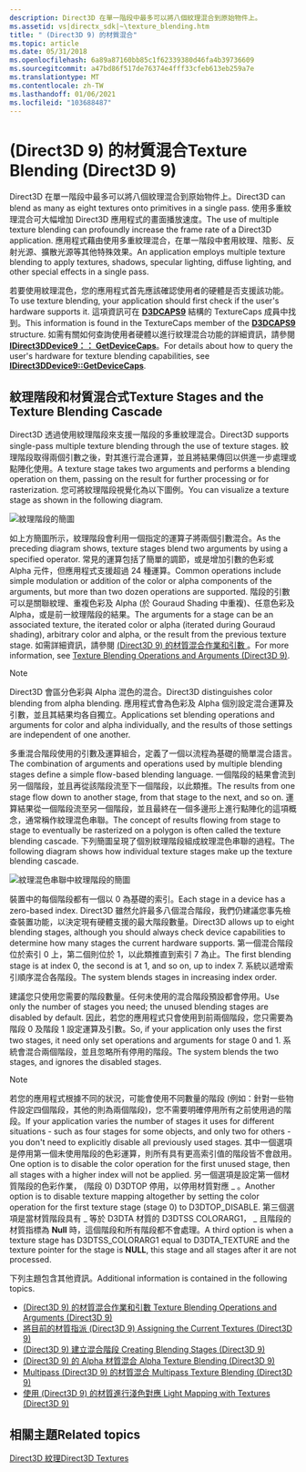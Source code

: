 ```yaml
---
description: Direct3D 在單一階段中最多可以將八個紋理混合到原始物件上。
ms.assetid: vs|directx_sdk|~\texture_blending.htm
title: " (Direct3D 9) 的材質混合"
ms.topic: article
ms.date: 05/31/2018
ms.openlocfilehash: 6a89a87160bb85c1f62339380d46fa4b39736609
ms.sourcegitcommit: a47bd86f517de76374e4fff33cfeb613eb259a7e
ms.translationtype: MT
ms.contentlocale: zh-TW
ms.lasthandoff: 01/06/2021
ms.locfileid: "103688487"
---
```

# <a name="texture-blending-direct3d-9"></a><span data-ttu-id="0ec68-103"> (Direct3D 9) 的材質混合</span><span class="sxs-lookup"><span data-stu-id="0ec68-103">Texture Blending (Direct3D 9)</span></span>

<span data-ttu-id="0ec68-104">Direct3D 在單一階段中最多可以將八個紋理混合到原始物件上。</span><span class="sxs-lookup"><span data-stu-id="0ec68-104">Direct3D can blend as many as eight textures onto primitives in a single pass.</span></span> <span data-ttu-id="0ec68-105">使用多重紋理混合可大幅增加 Direct3D 應用程式的畫面播放速度。</span><span class="sxs-lookup"><span data-stu-id="0ec68-105">The use of multiple texture blending can profoundly increase the frame rate of a Direct3D application.</span></span> <span data-ttu-id="0ec68-106">應用程式藉由使用多重紋理混合，在單一階段中套用紋理、陰影、反射光源、擴散光源等其他特殊效果。</span><span class="sxs-lookup"><span data-stu-id="0ec68-106">An application employs multiple texture blending to apply textures, shadows, specular lighting, diffuse lighting, and other special effects in a single pass.</span></span>

<span data-ttu-id="0ec68-107">若要使用紋理混色，您的應用程式首先應該確認使用者的硬體是否支援該功能。</span><span class="sxs-lookup"><span data-stu-id="0ec68-107">To use texture blending, your application should first check if the user's hardware supports it.</span></span> <span data-ttu-id="0ec68-108">這項資訊可在 [**D3DCAPS9**](/windows/desktop/api/D3D9Caps/ns-d3d9caps-d3dcaps9) 結構的 TextureCaps 成員中找到。</span><span class="sxs-lookup"><span data-stu-id="0ec68-108">This information is found in the TextureCaps member of the [**D3DCAPS9**](/windows/desktop/api/D3D9Caps/ns-d3d9caps-d3dcaps9) structure.</span></span> <span data-ttu-id="0ec68-109">如需有關如何查詢使用者硬體以進行紋理混合功能的詳細資訊，請參閱 [**IDirect3DDevice9：： GetDeviceCaps**](/windows/win32/api/d3d9helper/nf-d3d9helper-idirect3ddevice9-getdevicecaps)。</span><span class="sxs-lookup"><span data-stu-id="0ec68-109">For details about how to query the user's hardware for texture blending capabilities, see [**IDirect3DDevice9::GetDeviceCaps**](/windows/win32/api/d3d9helper/nf-d3d9helper-idirect3ddevice9-getdevicecaps).</span></span>

## <a name="texture-stages-and-the-texture-blending-cascade"></a><span data-ttu-id="0ec68-110">紋理階段和材質混合式</span><span class="sxs-lookup"><span data-stu-id="0ec68-110">Texture Stages and the Texture Blending Cascade</span></span>

<span data-ttu-id="0ec68-111">Direct3D 透過使用紋理階段來支援一階段的多重紋理混合。</span><span class="sxs-lookup"><span data-stu-id="0ec68-111">Direct3D supports single-pass multiple texture blending through the use of texture stages.</span></span> <span data-ttu-id="0ec68-112">紋理階段取得兩個引數之後，對其進行混合運算，並且將結果傳回以供進一步處理或點陣化使用。</span><span class="sxs-lookup"><span data-stu-id="0ec68-112">A texture stage takes two arguments and performs a blending operation on them, passing on the result for further processing or for rasterization.</span></span> <span data-ttu-id="0ec68-113">您可將紋理階段視覺化為以下圖例。</span><span class="sxs-lookup"><span data-stu-id="0ec68-113">You can visualize a texture stage as shown in the following diagram.</span></span>

![紋理階段的簡圖](images/texstg.png)

<span data-ttu-id="0ec68-115">如上方簡圖所示，紋理階段會利用一個指定的運算子將兩個引數混合。</span><span class="sxs-lookup"><span data-stu-id="0ec68-115">As the preceding diagram shows, texture stages blend two arguments by using a specified operator.</span></span> <span data-ttu-id="0ec68-116">常見的運算包括了簡單的調節，或是增加引數的色彩或 Alpha 元件，但應用程式支援超過 24 種運算。</span><span class="sxs-lookup"><span data-stu-id="0ec68-116">Common operations include simple modulation or addition of the color or alpha components of the arguments, but more than two dozen operations are supported.</span></span> <span data-ttu-id="0ec68-117">階段的引數可以是關聯紋理、重複色彩及 Alpha (於 Gouraud Shading 中重複)、任意色彩及 Alpha，或是前一紋理階段的結果。</span><span class="sxs-lookup"><span data-stu-id="0ec68-117">The arguments for a stage can be an associated texture, the iterated color or alpha (iterated during Gouraud shading), arbitrary color and alpha, or the result from the previous texture stage.</span></span> <span data-ttu-id="0ec68-118">如需詳細資訊，請參閱 [ (Direct3D 9) 的材質混合作業和引數 ](texture-blending-operations-and-arguments.md)。</span><span class="sxs-lookup"><span data-stu-id="0ec68-118">For more information, see [Texture Blending Operations and Arguments (Direct3D 9)](texture-blending-operations-and-arguments.md).</span></span>

> [!Note]  
> <span data-ttu-id="0ec68-119">Direct3D 會區分色彩與 Alpha 混色的混合。</span><span class="sxs-lookup"><span data-stu-id="0ec68-119">Direct3D distinguishes color blending from alpha blending.</span></span> <span data-ttu-id="0ec68-120">應用程式會為色彩及 Alpha 個別設定混合運算及引數，並且其結果均各自獨立。</span><span class="sxs-lookup"><span data-stu-id="0ec68-120">Applications set blending operations and arguments for color and alpha individually, and the results of those settings are independent of one another.</span></span>

 

<span data-ttu-id="0ec68-121">多重混合階段使用的引數及運算組合，定義了一個以流程為基礎的簡單混合語言。</span><span class="sxs-lookup"><span data-stu-id="0ec68-121">The combination of arguments and operations used by multiple blending stages define a simple flow-based blending language.</span></span> <span data-ttu-id="0ec68-122">一個階段的結果會流到另一個階段，並且再從該階段流至下一個階段，以此類推。</span><span class="sxs-lookup"><span data-stu-id="0ec68-122">The results from one stage flow down to another stage, from that stage to the next, and so on.</span></span> <span data-ttu-id="0ec68-123">運算結果從一個階段流至另一個階段，並且最終在一個多邊形上進行點陣化的這項概念，通常稱作紋理混色串聯。</span><span class="sxs-lookup"><span data-stu-id="0ec68-123">The concept of results flowing from stage to stage to eventually be rasterized on a polygon is often called the texture blending cascade.</span></span> <span data-ttu-id="0ec68-124">下列簡圖呈現了個別紋理階段組成紋理混色串聯的過程。</span><span class="sxs-lookup"><span data-stu-id="0ec68-124">The following diagram shows how individual texture stages make up the texture blending cascade.</span></span>

![紋理混色串聯中紋理階段的簡圖](images/tcascade.png)

<span data-ttu-id="0ec68-126">裝置中的每個階段都有一個以 0 為基礎的索引。</span><span class="sxs-lookup"><span data-stu-id="0ec68-126">Each stage in a device has a zero-based index.</span></span> <span data-ttu-id="0ec68-127">Direct3D 雖然允許最多八個混合階段，我們仍建議您事先檢查裝置功能，以決定現有硬體支援的最大階段數量。</span><span class="sxs-lookup"><span data-stu-id="0ec68-127">Direct3D allows up to eight blending stages, although you should always check device capabilities to determine how many stages the current hardware supports.</span></span> <span data-ttu-id="0ec68-128">第一個混合階段位於索引 0 上，第二個則位於 1，以此類推直到索引 7 為止。</span><span class="sxs-lookup"><span data-stu-id="0ec68-128">The first blending stage is at index 0, the second is at 1, and so on, up to index 7.</span></span> <span data-ttu-id="0ec68-129">系統以遞增索引順序混合各階段。</span><span class="sxs-lookup"><span data-stu-id="0ec68-129">The system blends stages in increasing index order.</span></span>

<span data-ttu-id="0ec68-130">建議您只使用您需要的階段數量。任何未使用的混合階段預設都會停用。</span><span class="sxs-lookup"><span data-stu-id="0ec68-130">Use only the number of stages you need; the unused blending stages are disabled by default.</span></span> <span data-ttu-id="0ec68-131">因此，若您的應用程式只會使用到前兩個階段，您只需要為階段 0 及階段 1 設定運算及引數。</span><span class="sxs-lookup"><span data-stu-id="0ec68-131">So, if your application only uses the first two stages, it need only set operations and arguments for stage 0 and 1.</span></span> <span data-ttu-id="0ec68-132">系統會混合兩個階段，並且忽略所有停用的階段。</span><span class="sxs-lookup"><span data-stu-id="0ec68-132">The system blends the two stages, and ignores the disabled stages.</span></span>

> [!Note]  
> <span data-ttu-id="0ec68-133">若您的應用程式根據不同的狀況，可能會使用不同數量的階段 (例如：針對一些物件設定四個階段，其他的則為兩個階段)，您不需要明確停用所有之前使用過的階段。</span><span class="sxs-lookup"><span data-stu-id="0ec68-133">If your application varies the number of stages it uses for different situations - such as four stages for some objects, and only two for others - you don't need to explicitly disable all previously used stages.</span></span> <span data-ttu-id="0ec68-134">其中一個選項是停用第一個未使用階段的色彩運算，則所有具有更高索引值的階段皆不會啟用。</span><span class="sxs-lookup"><span data-stu-id="0ec68-134">One option is to disable the color operation for the first unused stage, then all stages with a higher index will not be applied.</span></span> <span data-ttu-id="0ec68-135">另一個選項是設定第一個材質階段的色彩作業， (階段 0) D3DTOP 停用，以停用材質對應 \_ 。</span><span class="sxs-lookup"><span data-stu-id="0ec68-135">Another option is to disable texture mapping altogether by setting the color operation for the first texture stage (stage 0) to D3DTOP\_DISABLE.</span></span> <span data-ttu-id="0ec68-136">第三個選項是當材質階段具有 \_ 等於 D3DTA 材質的 D3DTSS COLORARG1， \_ 且階段的材質指標為 **Null** 時，這個階段和所有階段都不會處理。</span><span class="sxs-lookup"><span data-stu-id="0ec68-136">A third option is when a texture stage has D3DTSS\_COLORARG1 equal to D3DTA\_TEXTURE and the texture pointer for the stage is **NULL**, this stage and all stages after it are not processed.</span></span>

 

<span data-ttu-id="0ec68-137">下列主題包含其他資訊。</span><span class="sxs-lookup"><span data-stu-id="0ec68-137">Additional information is contained in the following topics.</span></span>

-   [<span data-ttu-id="0ec68-138"> (Direct3D 9) 的材質混合作業和引數 </span><span class="sxs-lookup"><span data-stu-id="0ec68-138">Texture Blending Operations and Arguments (Direct3D 9)</span></span>](texture-blending-operations-and-arguments.md)
-   [<span data-ttu-id="0ec68-139">將目前的材質指派 (Direct3D 9) </span><span class="sxs-lookup"><span data-stu-id="0ec68-139">Assigning the Current Textures (Direct3D 9)</span></span>](assigning-the-current-textures.md)
-   [<span data-ttu-id="0ec68-140"> (Direct3D 9) 建立混合階段 </span><span class="sxs-lookup"><span data-stu-id="0ec68-140">Creating Blending Stages (Direct3D 9)</span></span>](creating-blending-stages.md)
-   [<span data-ttu-id="0ec68-141"> (Direct3D 9) 的 Alpha 材質混合 </span><span class="sxs-lookup"><span data-stu-id="0ec68-141">Alpha Texture Blending (Direct3D 9)</span></span>](alpha-texture-blending.md)
-   [<span data-ttu-id="0ec68-142">Multipass (Direct3D 9) 的材質混合 </span><span class="sxs-lookup"><span data-stu-id="0ec68-142">Multipass Texture Blending (Direct3D 9)</span></span>](multipass-texture-blending.md)
-   [<span data-ttu-id="0ec68-143">使用 (Direct3D 9) 的材質進行淺色對應 </span><span class="sxs-lookup"><span data-stu-id="0ec68-143">Light Mapping with Textures (Direct3D 9)</span></span>](light-mapping-with-textures.md)

## <a name="related-topics"></a><span data-ttu-id="0ec68-144">相關主題</span><span class="sxs-lookup"><span data-stu-id="0ec68-144">Related topics</span></span>

<dl> <dt>

[<span data-ttu-id="0ec68-145">Direct3D 紋理</span><span class="sxs-lookup"><span data-stu-id="0ec68-145">Direct3D Textures</span></span>](direct3d-textures.md)
</dt> </dl>

 

 

